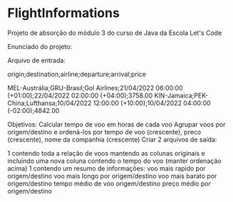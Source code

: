 # FlightInformations

Projeto de absorção do módulo 3 do curso de Java da Escola Let's Code

Enunciado do projeto:

Arquivo de entrada:

origin;destination;airline;departure;arrival;price

MEL-Austrália;GRU-Brasil;Gol Airlines;21/04/2022 06:00:00 (+01:00);22/04/2022 02:00:00 (+04:00);3758.00 KIN-Jamaica;PEK-China;Lufthansa;10/04/2022 12:00:00 (+10:00);10/04/2022 04:00:00 (-02:00);4842.00

Objetivos: Calcular tempo de voo em horas de cada voo Agrupar voos por origem/destino e ordená-los por tempo de voo (crescente), preco (crescente), nome da companhia (crescente) Criar 2 arquivos de saída:

1 contendo toda a relação de voos mantendo as colunas originais e incluindo uma nova coluna contendo o tempo do voo (manter ordenação acima)
1 contendo um resumo de informações:
voo mais rapido por origem/destino
voo mais longo por origem/destino
voo mais barato por origem/destino
tempo médio de voo origem/destino
preço médio por origem/destino
